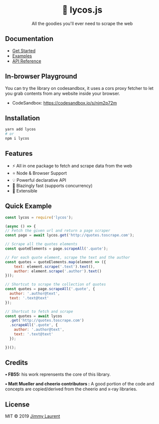 
<div align="center">
<h1>🐾 lycos.js</h1>
<p>All the goodies you'll ever need to scrape the web</p>
</div>

## Documentation

* [Get Started](https://jimmylaurent.github.io/lycos/#/README)
* [Examples](https://jimmylaurent.github.io/lycos/#/examples)
* [API Reference](https://jimmylaurent.github.io/lycos/#/api-reference)


## In-browser Playground

You can try the library on codesandbox, it uses a cors proxy fetcher to let you grab contents from any website inside your browser.

* CodeSandbox: https://codesandbox.io/s/njm2p72m

## Installation
```sh
yarn add lycos
# or
npm i lycos
```
## Features

- ⚡️️ All in one package to fetch and scrape data from the web
- ⭐ Node & Browser Support
- 💡 Powerful declarative API
- 🚀 Blazingly fast (supports concurrency)
- 🔧 Extensible

## Quick Example
```js
const lycos = require('lycos');

(async () => {
// Fetch the given url and return a page scraper
const page = await lycos.get('http://quotes.toscrape.com');

// Scrape all the quotes elements
const quoteElements = page.scrapeAll('.quote');

// For each quote element, scrape the text and the author 
const quotes = quoteElements.map(element => ({
    text: element.scrape('.text').text(),
    author: element.scrape('.author').text()
}));

// Shortcut to scrape the collection of quotes
const quotes = page.scrapeAll('.quote', {
  author: '.author@text',
  text: '.text@text'
});

// Shortcut to fetch and scrape
const quotes = await lycos
  .get('http://quotes.toscrape.com')
  .scrapeAll('.quote', {
    author: '.author@text',
    text: '.text@text'
  });

})();
```

## Credits

__&#8226; FB55:__ his work reprensents the core of this library.

__&#8226; Matt Mueller and cheerio contributors :__
A good portion of the code and concepts are copied/derived from the cheerio and x-ray libraries.

## License

MIT © 2019 [Jimmy Laurent](https://github.com/JimmyLaurent)

